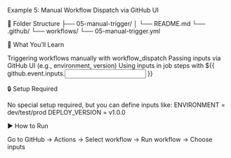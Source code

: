Example 5: Manual Workflow Dispatch via GitHub UI

📁 Folder Structure
├── 05-manual-trigger/
│   └── README.md
└── .github/
    └── workflows/
        └── 05-manual-trigger.yml

🎯 What You’ll Learn

Triggering workflows manually with workflow_dispatch
Passing inputs via GitHub UI (e.g., environment, version)
Using inputs in job steps with ${{ github.event.inputs.<input> }}

🔒 Setup Required

No special setup required, but you can define inputs like:
ENVIRONMENT = dev/test/prod
DEPLOY_VERSION = v1.0.0

▶️ How to Run

Go to GitHub → Actions → Select workflow → Run workflow → Choose inputs